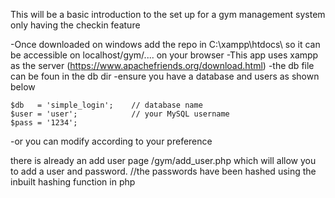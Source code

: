 This will be a basic introduction to the set up for a gym management system only having the checkin feature

  -Once downloaded on windows add the repo in C:\\xampp\htdocs\ so it can be accessible on localhost/gym/.... on your browser
  -This app uses xampp as the server (https://www.apachefriends.org/download.html)
  -the db file can be foun in the db dir
  -ensure you have a database and users as shown below 

  
    $db   = 'simple_login';    // database name
    $user = 'user';            // your MySQL username
    $pass = '1234';

    
  -or you can modify according to your preference

  there is already an add user page /gym/add_user.php which will allow you to add a user and password.
  //the passwords have been hashed using the inbuilt hashing function in php

  
  
